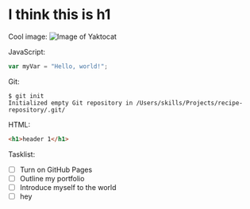 # I think this is h1

Cool image: ![Image of Yaktocat](https://octodex.github.com/images/yaktocat.png)

JavaScript:
``` javascript
var myVar = "Hello, world!";
```

Git:
```
$ git init
Initialized empty Git repository in /Users/skills/Projects/recipe-repository/.git/
```

HTML:
``` html
<h1>header 1</h1>
```

Tasklist:
- [ ] Turn on GitHub Pages
- [ ] Outline my portfolio
- [ ] Introduce myself to the world
- [ ] hey
